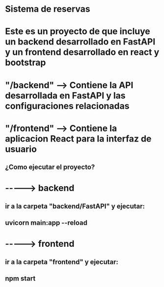 # Sistema de reservas
#
# Este es un proyecto de que incluye un backend desarrollado en FastAPI y un frontend desarrollado en react y bootstrap

# "/backend" --> Contiene la API desarrollada en FastAPI y las configuraciones relacionadas

# "/frontend" --> Contiene la aplicacion React para la interfaz de usuario

## ¿Como ejecutar el proyecto?


# -----> backend
## ir a la carpeta "backend/FastAPI" y ejecutar:
## uvicorn main:app --reload

# -----> frontend
## ir a la carpeta "frontend" y ejecutar:
## npm start